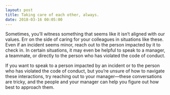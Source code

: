 ```yaml
---
layout: post
title: Taking care of each other, always.
date: 2018-03-16 00:05:00
---
```


Sometimes, you’ll witness something that seems like it isn’t aligned with our values. Err on the side of caring for your colleagues in situations like these. Even if an incident seems minor, reach out to the person impacted by it to check in. In certain situations, it may even be helpful to speak to a manager, a teammate, or directly to the person who has violated the code of conduct.

If you want to speak to a person impacted by an incident or to the person who has violated the code of conduct, but you’re unsure of how to navigate these interactions, try reaching out to your manager—these conversations are tricky, and the people and your manager can help you figure out how best to approach them.
